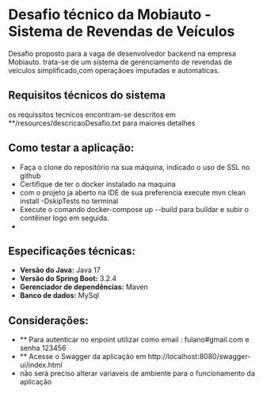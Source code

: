 # Desafio técnico da Mobiauto - Sistema de Revendas de Veículos

Desafio proposto para a vaga de desenvolvedor backend na empresa Mobiauto. trata-se de um sistema de gerenciamento de revendas de veículos simplificado,com operaçãoes imputadas e automaticas.



## Requisitos técnicos do sistema
os requissitos tecnicos encontram-se descritos em **/resources/descricaoDesafio.txt para maiores detalhes
## Como testar a aplicação:

- Faça o clone do repositório na sua máquina, indicado o uso de SSL no github
- Certifique de ter o docker instalado na maquina
- com o projeto ja aberto na IDE de sua preferencia execute mvn clean install -DskipTests no terminal
- Execute o comando docker-compose up --build para buildar e subir o contêiner logo em seguida.
- 
## Especificações técnicas:

- **Versão do Java:** Java 17
- **Versão do Spring Boot:** 3.2.4
- **Gerenciador de dependências:** Maven
- **Banco de dados:** MySql

## Considerações:

- ** Para autenticar no enpoint utilizar como email : fulano#gmail.com e senha 123456
- ** Acesse o Swagger da aplicação em http://localhost:8080/swagger-ui/index.html
- não será preciso alterar variaveis de ambiente para o funcionamento da aplicação
